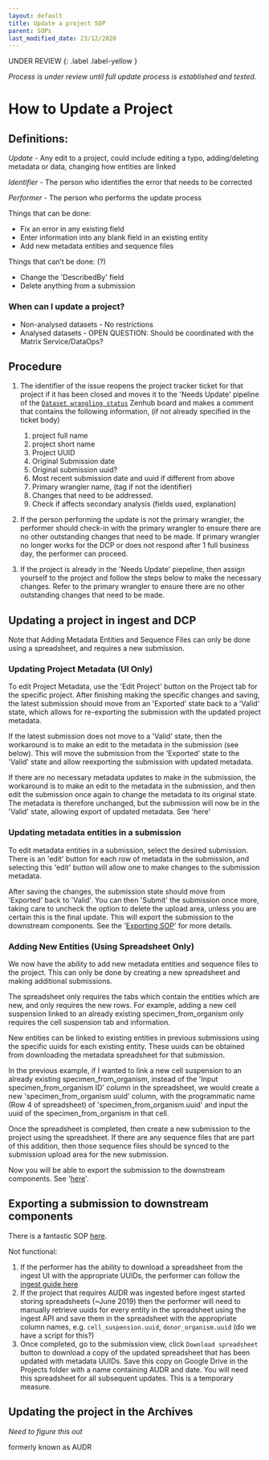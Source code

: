 ```yaml
---
layout: default
title: Update a project SOP
parent: SOPs
last_modified_date: 23/12/2020
---
```


UNDER REVIEW 
{: .label .label-yellow }

*Process is under review until full update process is established and tested.*

# How to Update a Project

## Definitions:

*Update* - Any edit to a project, could include editing a typo, adding/deleting metadata or data, changing how entities are linked

*Identifier* - The person who identifies the error that needs to be corrected

*Performer* -  The person who performs the update process

Things that can be done: 
* Fix an error in any existing field 
* Enter information into any blank field in an existing entity
* Add new metadata entities and sequence files 

Things that can’t be done: (?)
* Change the 'DescribedBy' field
* Delete anything from a submission

### When can I update a project?

* Non-analysed datasets - No restrictions
* Analysed datasets - OPEN QUESTION: Should be coordinated with the Matrix Service/DataOps?

## Procedure
1. The identifier of the issue reopens the project tracker ticket for that project if it has been closed and moves it to the 'Needs Update' pipeline of the [`Dataset wrangling status`](https://github.com/ebi-ait/hca-ebi-wrangler-central#workspaces/dataset-wrangling-status-5f994cb88e0805001759d2e9/board?repos=261790554) Zenhub board and makes a comment that contains the following information, (if not already specified in the ticket body)
    1. project full name
    1. project short name 
    1. Project UUID
    1. Original Submission date
    1. Original submission uuid?
    1. Most recent submission date and uuid if different from above
    1. Primary wrangler name, (tag if not the identifier)
    1. Changes that need to be addressed. 
    1. Check if affects secondary analysis (fields used, explanation)

1. If the person performing the update is not the primary wrangler, the performer should check-in with the primary wrangler to ensure there are no other outstanding changes that need to be made. If primary wrangler no longer works for the DCP or does not respond after 1 full business day, the performer can proceed.

1. If the project is already in the 'Needs Update' piepeline, then assign yourself to the project and follow the steps below to make the necessary changes. Refer to the primary wrangler to ensure there are no other outstanding changes that need to be made.

## Updating a project in ingest and DCP
Note that Adding Metadata Entities and Sequence Files can only be done using a spreadsheet, and requires a new submission. 

### Updating Project Metadata (UI Only) 
To edit Project Metadata, use the 'Edit Project' button on the Project tab for the specific project. After finishing making the specific changes and saving, the latest submission should move from an 'Exported' state back to a 'Valid' state, which allows for re-exporting the submission with the updated project metadata. 

If the latest submission does not move to a 'Valid' state, then the workaround is to make an edit to the metadata in the submission (see below). This will move the submission from the 'Exported' state to the 'Valid' state and allow reexporting the submission with updated metadata. 

If there are no necessary metadata updates to make in the submission, the workaround is to make an edit to the metadata in the submission, and then edit the submission once again to change the metadata to its original state. The metadata is therefore unchanged, but the submission will now be in the 'Valid' state, allowing export of updated metadata. See 'here'

### Updating metadata entities in a submission
To edit metadata entities in a submission, select the desired submission. There is an 'edit' button for each row of metadata in the submission, and selecting this 'edit' button will allow one to make changes to the submission metadata. 

After saving the changes, the submission state should move from 'Exported' back to 'Valid'. You can then 'Submit' the submission once more, taking care to uncheck the option to delete the upload area, unless you are certain this is the final update. This will export the submission to the downstream components. See the '[Exporting SOP](https://docs.google.com/document/d/1nxqG-WBnjz-bpZafwfupAeIDzUmnPr7W5bbNnOn2Yz4/edit)' for more details. 

### Adding New Entities (Using Spreadsheet Only) 
We now have the ability to add new metadata entities and sequence files to the project. This can only be done by creating a new spreadsheet and making additional submissions. 

The spreadsheet only requires the tabs which contain the entities which are new, and only requires the new rows. For example, adding a new cell suspension linked to an already existing specimen_from_organism only requires the cell suspension tab and information. 

New entities can be linked to existing entities in previous submissions using the specific uuids for each existing entity. These uuids can be obtained from downloading the metadata spreadsheet for that submission. 

In the previous example, if I wanted to link a new cell suspension to an already existing specimen_from_organism, instead of the 'Input specimen_from_organism ID' column in the spreadsheet, we would create a new 'specimen_from_organism uuid' column, with the programmatic name (Row 4 of spreadsheet) of 'specimen_from_organism.uuid' and input the uuid of the specimen_from_organism in that cell. 

Once the spreadsheet is completed, then create a new submission to the project using the spreadsheet. If there are any sequence files that are part of this addition, then those sequence files should be synced to the submission upload area for the new submission. 

Now you will be able to export the submission to the downstream components. See '[here](https://docs.google.com/document/d/1nxqG-WBnjz-bpZafwfupAeIDzUmnPr7W5bbNnOn2Yz4/edit)'. 

## Exporting a submission to downstream components
There is a fantastic SOP [here](https://docs.google.com/document/d/1nxqG-WBnjz-bpZafwfupAeIDzUmnPr7W5bbNnOn2Yz4/edit). 


Not functional: 
1. If the performer has the ability to download a spreadsheet from the ingest UI with the appropriate UUIDs, the performer can follow the [ingest guide here](https://github.com/HumanCellAtlas/ingest-central/wiki/Updating-Metadata-through-Spreadsheets)
1. If the project that requires AUDR was ingested before ingest started storing spreadsheets (~June 2019) then the performer will need to manually retrieve uuids for every entity in the spreadsheet using the ingest API and save them in the spreadsheet with the appropriate column names, e.g. `cell_suspension.uuid`, `donor_organism.uuid` (do we have a script for this?)
1. Once completed, go to the submission view, click  `Download spreadsheet` button to download a copy of the updated spreadsheet that has been updated with metadata UUIDs. Save this copy on Google Drive in the Projects folder with a name containing AUDR and date. You will need this spreadsheet for all subsequent updates. This is a temporary measure.



## Updating the project in the Archives

*Need to figure this out*

formerly known as AUDR
